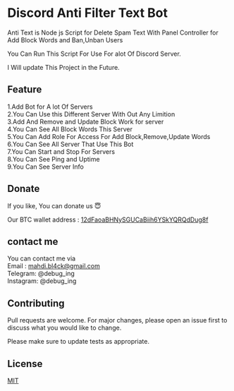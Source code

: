 # Discord Anti Filter Text Bot


Anti Text is  Node js Script for Delete Spam Text With Panel Controller for Add Block Words and Ban,Unban Users

You Can Run This Script For Use For alot Of Discord Server.

I Will update This Project in the Future.

## Feature

1.Add Bot for A lot Of Servers<br>
2.You Can Use this Different Server With Out Any Limition<br>
3.Add And Remove and Update Block Work for server<br>
4.You Can See All Block Words This Server<br>
5.You Can Add Role For Access For Add Block,Remove,Update Words<br>
6.You Can See All Server That Use This Bot<br>
7.You Can Start and Stop For Servers<br>
8.You Can See Ping and Uptime<br>
9.You Can See Server Info<br>

## Donate

If you like, You can donate us 😇

Our BTC wallet address : [12dFaoaBHNySGUCaBiih6YSkYQRQdDug8f]()

## contact me

You can contact me via<br>
Email : mahdi.bl4ck@gmail.com<br>
Telegram: @debug_ing<br>
Instagram: @debug_ing<br>


## Contributing

Pull requests are welcome. For major changes, please open an issue first to discuss what you would like to change.

Please make sure to update tests as appropriate.

## License
[MIT](https://choosealicense.com/licenses/mit/)
